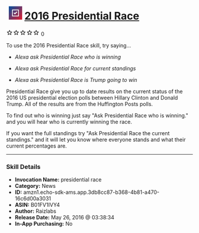 # &nbsp;<img src="skill_icon" alt="2016 Presidential Race icon" width="36"> [2016 Presidential Race](http://alexa.amazon.com/#skills/amzn1.echo-sdk-ams.app.3db8cc87-b368-4b81-a470-16c6d00a3031)
![0 stars](../../images/ic_star_border_black_18dp_1x.png)![0 stars](../../images/ic_star_border_black_18dp_1x.png)![0 stars](../../images/ic_star_border_black_18dp_1x.png)![0 stars](../../images/ic_star_border_black_18dp_1x.png)![0 stars](../../images/ic_star_border_black_18dp_1x.png) 0

To use the 2016 Presidential Race skill, try saying...

* *Alexa ask Presidential Race who is winning*

* *Alexa ask Presidential Race for current standings*

* *Alexa ask Presidential Race is Trump going to win*

Presidential Race give you up to date results on the current status of the 2016 US presidential election polls between Hillary Clinton and Donald Trump.
All of the results are from the Huffington Posts polls.

To find out who is winning just say "Ask Presidential Race who is winning." and you will hear who is currently winning the race.

If you want the full standings try "Ask Presidential Race the current standings." and it will let you know where everyone stands and what their current percentages are.

***

### Skill Details

* **Invocation Name:** presidential race
* **Category:** News
* **ID:** amzn1.echo-sdk-ams.app.3db8cc87-b368-4b81-a470-16c6d00a3031
* **ASIN:** B01FV1IVY4
* **Author:** Raizlabs
* **Release Date:** May 26, 2016 @ 03:38:34
* **In-App Purchasing:** No
